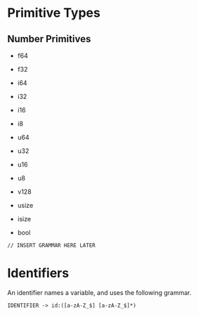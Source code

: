 # Primitive Types

## Number Primitives

- f64
- f32
  
- i64
- i32
- i16
- i8
  
- u64
- u32
- u16
- u8

- v128

- usize
- isize

- bool

```
// INSERT GRAMMAR HERE LATER
```

# Identifiers

An identifier names a variable, and uses the following grammar.

```
IDENTIFIER -> id:([a-zA-Z_$] [a-zA-Z_$]*)
```
